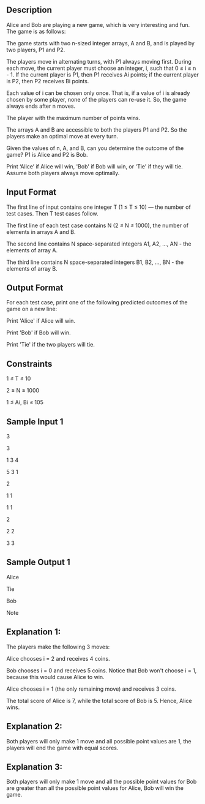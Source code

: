 ## Description

Alice and Bob are playing a new game, which is very interesting and fun. The game is as follows:

The game starts with two n-sized integer arrays, A and B, and is played by two players, P1 and P2.

The players move in alternating turns, with P1 always moving first. During each move, the current player must choose an integer, i, such that 0 ≤ i ≤ n - 1. If the current player is P1, then  P1 receives Ai points; if the current player is P2, then P2 receives Bi points.

Each value of i can be chosen only once. That is, if a value of i is already chosen by some player, none of the players can re-use it. So, the game always ends after n moves.

The player with the maximum number of points wins.

The arrays A and B are accessible to both the players P1 and P2. So the players make an optimal move at every turn.

Given the values of n, A, and B, can you determine the outcome of the game? P1 is Alice and P2 is Bob.

Print ‘Alice’ if Alice will win, 'Bob' if Bob will win, or 'Tie' if they will tie. Assume both players always move optimally.

## Input Format

The first line of input contains one integer T (1 ≤ T ≤ 10) — the number of test cases. Then T test cases follow.

The first line of each test case contains N (2 ≤ N ≤ 1000), the number of elements in arrays A and B.

The second line contains N space-separated integers A1, A2, ..., AN - the elements of array A.

The third line contains N space-separated integers B1, B2, ..., BN - the elements of array B.

## Output Format

For each test case, print one of the following predicted outcomes of the game on a new line:

Print 'Alice' if Alice will win.

Print 'Bob' if Bob will win.

Print 'Tie' if the two players will tie.

## Constraints

1 ≤ T ≤ 10

2 ≤ N ≤ 1000

1 ≤ Ai, Bi ≤ 105

## Sample Input 1


3

3

1 3 4

5 3 1

2

1 1

1 1

2

2 2

3 3

## Sample Output 1


Alice

Tie

Bob

Note

## Explanation 1:
The players make the following 3 moves:

Alice chooses i = 2 and receives 4 coins.

Bob chooses i = 0 and receives 5 coins. Notice that Bob won't choose i = 1, because this would cause Alice to win.

Alice chooses i = 1 (the only remaining move) and receives 3 coins.

The total score of Alice is 7, while the total score of Bob is 5. Hence, Alice wins.

## Explanation 2:
Both players will only make 1 move and all possible point values are 1, the players will end the game with equal scores.

## Explanation 3:
Both players will only make 1 move and all the possible point values for Bob are greater than all the possible point values for Alice, Bob will win the game.